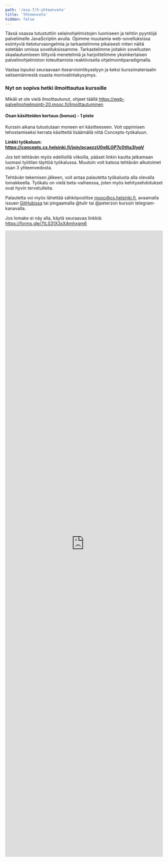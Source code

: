 ```yaml
---
path: '/osa-7/5-yhteenveto'
title: 'Yhteenveto'
hidden: false
---
```


Tässä osassa tutustuttiin selainohjelmistojen luomiseen ja tehtiin pyyntöjä palvelimelle JavaScriptin avulla. Opimme muutamia web-sovelluksissa esiintyviä tietoturvaongelmia ja tarkastelimme pikaisesti miten näitä estetään omissa sovelluksissamme. Tarkastelimme joitakin sovellusten skaalautumiseen liittyviä menetelmiä ja harjoittelimme yksinkertaisen palvelinohjelmiston toteuttamista reaktiivisella ohjelmointiparadigmalla.

Vastaa lopuksi seuraavaan itsearviointikyselyyn ja keksi kurssimateriaalin seitsemännestä osasta monivalintakysymys.


<quiz id="b5fc856b-a1ea-5c3e-80f9-6da9bad41b4d"></quiz>

<quiz id="d1861aee-7d9f-5b5d-91fb-cbb7f39589b4"></quiz>

### Nyt on sopiva hetki ilmoittautua kurssille

Mikäli et ole vielä ilmoittautunut, ohjeet täällä https://web-palvelinohjelmointi-20.mooc.fi/ilmoittautuminen

#### Osan käsitteiden kertaus (bonus) - 1 piste

Kurssin aikana tutustutaan moneen eri käsitteeseen. Voit oppimisen
tehostamiseksi kerrata käsitteitä lisäämällä niitä Concepts-työkaluun.

**Linkki työkaluun: https://concepts.cs.helsinki.fi/join/pcaezzU0s6LGP7c0tIta3lypV**

Jos teit tehtävän myös edellisillä viikoilla, pääset linkin kautta jatkamaan
luomasi työtilan täyttöä työkalussa. Muutoin voit katsoa tehtävän alkutoimet
osan 3 yhteenvedosta.

Tehtävän tekemisen jälkeen, voit antaa palautetta työkalusta alla olevalla
lomakkeella. Työkalu on vielä beta-vaiheessa, joten myös kehitysehdotukset
ovat hyvin tervetulleita.

Palautetta voi myös lähettää sähköpostitse mooc@cs.helsinki.fi, avaamalla
issuen [GitHubissa](https://github.com/rage/concepts) tai pingaamalla @tulir
tai @peterzon kurssin telegram-kanavalla.

Jos lomake ei näy alla, käytä seuraavaa linkkiä: https://forms.gle/7tLS31X3xXAmhxgm6

<iframe src="https://docs.google.com/forms/d/e/1FAIpQLSfrfLx1y4kHu4aQP3No8VrSjcc8gPwFA_UybjwIwCpw0LRsdQ/viewform?embedded=true" width="100%" height="2000" frameborder="0" marginheight="0" marginwidth="0">Loading…</iframe>
